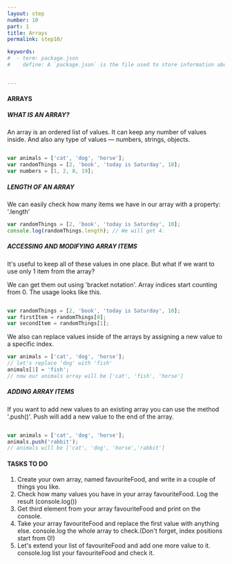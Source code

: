 ```yaml
---
layout: step
number: 10
part: 1
title: Arrays
permalink: step10/

keywords:
#  - term: package.json
#    define: A `package.json` is the file used to store information about a Node.js project, such as its name and its dependencies. Read more [here](https://docs.npmjs.com/files/package.json).


---
```


#### ARRAYS

##### WHAT IS AN ARRAY?

An array is an ordered list of values. It can keep any number of values
inside. And also any type of values — numbers, strings, objects.

```javascript

var animals = ['cat', 'dog', 'horse'];
var randomThings = [2, 'book', 'today is Saturday', 10];
var numbers = [1, 2, 8, 19];

```
##### LENGTH OF AN ARRAY
We can easily check how many items we have in our array with a property:
'.length'

```javascript
var randomThings = [2, 'book', 'today is Saturday', 10];
console.log(randomThings.length); // We will get 4.
```

##### ACCESSING AND MODIFYING ARRAY ITEMS

It's useful to keep all of these values in one place. But what if we want
to use only 1 item from the array?

We can get them out using 'bracket notation'. Array indices start counting from 0. The usage looks like this.

```javascript

var randomThings = [2, 'book', 'today is Saturday', 10];
var firstItem = randomThings[0];
var secondItem = randomThings[1]; 
```

We also can replace values inside of the arrays by assigning a new value to
a specific index.

```javascript
var animals = ['cat', 'dog', 'horse'];
// let's replace 'dog' with 'fish'
animals[1] = 'fish';
// now our animals array will be ['cat', 'fish', 'horse']
```

##### ADDING ARRAY ITEMS

If you want to add new values to an existing array you can use the method
'.push()'. Push will add a new value to the end of the array.

```javascript

var animals = ['cat', 'dog', 'horse'];
animals.push('rabbit');
// animals will be ['cat', 'dog', 'horse','rabbit']
```

#### TASKS TO DO

1. Create your own array, named favouriteFood, and write in a couple of things you like.
2. Check how many values you have in your array favouriteFood. Log the result (console.log())
3. Get third element from your array favouriteFood and print on the console.
4. Take your array favouriteFood and replace the first value with anything else. console.log the whole array to check.(Don't forget, index positions start from 0!)
5. Let's extend your list of favouriteFood and add one more value to it. console.log list your favouriteFood and check it. 
